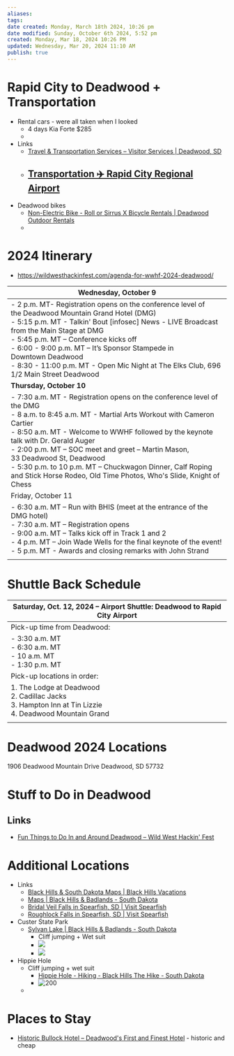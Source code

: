 ```yaml
---
aliases: 
tags: 
date created: Monday, March 18th 2024, 10:26 pm
date modified: Sunday, October 6th 2024, 5:52 pm
created: Monday, Mar 18, 2024 10:26 PM
updated: Wednesday, Mar 20, 2024 11:10 AM
publish: true
---
```


# Rapid City to Deadwood + Transportation

- Rental cars - were all taken when I looked
	- 4 days Kia Forte \$285
	- 
- Links
	- [Travel & Transportation Services – Visitor Services | Deadwood, SD](https://www.deadwood.com/businesses/travel-transportation/)
	- [Transportation ✈️ Rapid City Regional Airport](https://rapairport.com/transportation/#tgvczbtalukskadlygculawtdsyfgkdfrahg)
		- 
- Deadwood bikes
	- [Non-Electric Bike - Roll or Sirrus X Bicycle Rentals | Deadwood Outdoor Rentals](https://deadwoodrentals.com/non-electric-bike-roll-or-sirrus-x-bicycle-rentals/) 
	- 

# 2024 Itinerary

- https://wildwesthackinfest.com/agenda-for-wwhf-2024-deadwood/

| Wednesday, October 9                                                                                                                                                                                                                                                                                                                                                                                                                                      |
| --------------------------------------------------------------------------------------------------------------------------------------------------------------------------------------------------------------------------------------------------------------------------------------------------------------------------------------------------------------------------------------------------------------------------------------------------------- |
| - 2 p.m. MT- Registration opens on the conference level of the Deadwood Mountain Grand Hotel (DMG)<br>- 5:15 p.m. MT - Talkin' Bout [infosec] News - LIVE Broadcast from the Main Stage at DMG<br>- 5:45 p.m. MT – Conference kicks off <br>- 6:00 - 9:00 p.m. MT – It’s Sponsor Stampede in Downtown Deadwood<br>- 8:30 - 11:00 p.m. MT - Open Mic Night at The Elks Club, 696 1/2 Main Street Deadwood                                                  |
| **Thursday, October 10**                                                                                                                                                                                                                                                                                                                                                                                                                                  |
| - 7:30 a.m. MT - Registration opens on the conference level of the DMG<br>- 8 a.m. to 8:45 a.m. MT - Martial Arts Workout with Cameron Cartier<br>- 8:50 a.m. MT - Welcome to WWHF followed by the keynote talk with Dr. Gerald Auger<br>- 2:00 p.m. MT – SOC meet and greet – Martin Mason, 33 Deadwood St, Deadwood <br>- 5:30 p.m. to 10 p.m. MT – Chuckwagon Dinner, Calf Roping and Stick Horse Rodeo, Old Time Photos, Who's Slide, Knight of Chess |
| Friday, October 11                                                                                                                                                                                                                                                                                                                                                                                                                                        |
| - 6:30 a.m. MT – Run with BHIS (meet at the entrance of the DMG hotel)<br>- 7:30 a.m. MT – Registration opens<br>- 9:00 a.m. MT – Talks kick off in Track 1 and 2<br>- 4 p.m. MT – Join Wade Wells for the final keynote of the event!<br>- 5 p.m. MT - Awards and closing remarks with John Strand                                                                                                                                                       |
|                                                                                                                                                                                                                                                                                                                                                                                                                                                           |

# Shuttle Back Schedule

| Saturday, Oct. 12, 2024 – Airport Shuttle: Deadwood to Rapid City Airport                                    |
| ------------------------------------------------------------------------------------------------------------ |
| Pick-up time from Deadwood:                                                                                  |
| - 3:30 a.m. MT<br>- 6:30 a.m. MT<br>- 10 a.m. MT<br>- 1:30 p.m. MT                                           |
| Pick-up locations in order:                                                                                  |
| 1. The Lodge at Deadwood <br>2. Cadillac Jacks<br>3. Hampton Inn at Tin Lizzie<br>4. Deadwood Mountain Grand |
|                                                                                                              |

# Deadwood 2024 Locations 

1906 Deadwood Mountain Drive
Deadwood, SD 57732

# Stuff to Do in Deadwood

## Links

- [Fun Things to Do In and Around Deadwood – Wild West Hackin' Fest](https://wildwesthackinfest.com/conference/fun-things-to-do-in-and-around-deadwood/) 

# Additional Locations

- Links 
	- [Black Hills & South Dakota Maps | Black Hills Vacations](https://www.blackhillsvacations.com/plan-your-visit/black-hills-maps/)
	- [Maps | Black Hills & Badlands - South Dakota](https://www.blackhillsbadlands.com/maps) 
	- [Bridal Veil Falls in Spearfish, SD | Visit Spearfish](https://visitspearfish.com/things-to-do/bridal-veil-falls) 
	- [Roughlock Falls in Spearfish, SD | Visit Spearfish](https://visitspearfish.com/things-to-do/roughlock-falls) 
- Custer State Park
	- [Sylvan Lake | Black Hills & Badlands - South Dakota](https://www.blackhillsbadlands.com/places/sylvan-lake) 
		- Cliff jumping + Wet suit
		- ![](IMG-20240318223248473.png)
		- ![](IMG-20240318223528032.png)
- Hippie Hole
	- Cliff jumping + wet suit
		- [Hippie Hole - Hiking - Black Hills The Hike - South Dakota](https://www.blackhillsthehike.com/hippie-hole/)
		- ![200](IMG-20240318223420382.png)
	- 

# Places to Stay

- [Historic Bullock Hotel – Deadwood's First and Finest Hotel](https://www.historicbullock.com/) - historic and cheap